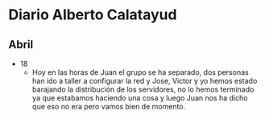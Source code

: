 # Diario Alberto Calatayud

## Abril

- 18
    - Hoy en las horas de Juan el grupo se ha separado, dos personas han ido a taller a configurar la red y Jose, Victor y yo hemos estado barajando la distribución de los servidores, no lo hemos terminado ya que estabamos haciendo una cosa y luego Juan nos ha dicho que eso no era pero vamos bien de momento.
